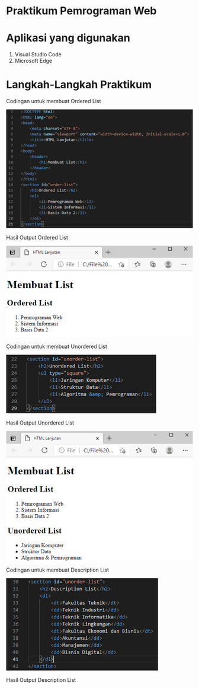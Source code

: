 # Praktikum Pemrograman Web

# Aplikasi yang digunakan
1. Visual Studio Code
2. Microsoft Edge

# Langkah-Langkah Praktikum

Codingan untuk membuat Ordered List





![input](https://github.com/ikmalriyan21/Lab3Web/blob/60b6aa13fdf3b2204e0fed705c2459dfcb038814/Gambar/codingan%20membuat%20ordered%20list.png)

Hasil Output Ordered List





![input](https://github.com/ikmalriyan21/Lab3Web/blob/5e38bddcf1dfbe2c1705e2da8ef6e532111b3437/Gambar/output%20ordered%20list.png)

Codingan untuk membuat Unordered List





![input](https://github.com/ikmalriyan21/Lab3Web/blob/dfa76a9e9e2ffd22244b272bc181af6f1551860b/Gambar/codingan%20unordered%20list.png)

Hasil Output Unordered List





![input](https://github.com/ikmalriyan21/Lab3Web/blob/2e888c30b2dce445ed921cfa1e5f4473cdc5328b/Gambar/output%20unordered%20list.png)

Codingan untuk membuat Description List





![input](https://github.com/ikmalriyan21/Lab3Web/blob/d2987b8d379c796fabbce53b370c071f960ac6e9/Gambar/codingan%20description%20list.png)

Hasil Output Description List
